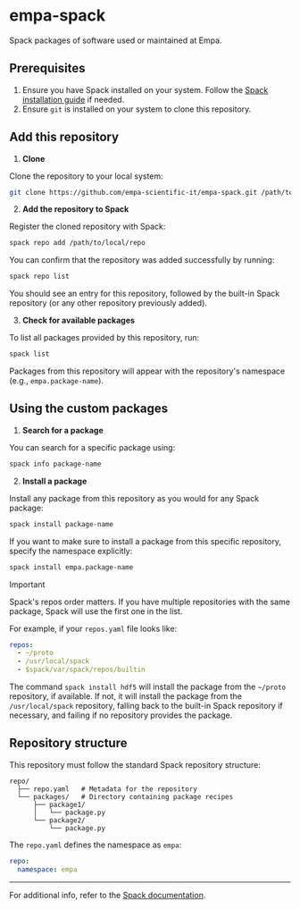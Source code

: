 # empa-spack

Spack packages of software used or maintained at Empa.

## Prerequisites

1. Ensure you have Spack installed on your system. Follow the [Spack installation guide](https://spack.readthedocs.io/en/latest/getting_started.html) if needed.
2. Ensure `git` is installed on your system to clone this repository.

## Add this repository

1. **Clone**

Clone the repository to your local system:
```bash
git clone https://github.com/empa-scientific-it/empa-spack.git /path/to/local/repo
```

2. **Add the repository to Spack**

Register the cloned repository with Spack:
```bash
spack repo add /path/to/local/repo
```

You can confirm that the repository was added successfully by running:
```bash
spack repo list
```
You should see an entry for this repository, followed by the built-in Spack repository (or any other repository previously added).

3. **Check for available packages**

To list all packages provided by this repository, run:
```bash
spack list
```

Packages from this repository will appear with the repository's namespace (e.g., `empa.package-name`).


## Using the custom packages

1. **Search for a package**

You can search for a specific package using:
```bash
spack info package-name
```

2. **Install a package**

Install any package from this repository as you would for any Spack package:
```bash
spack install package-name
```

If you want to make sure to install a package from this specific repository, specify the namespace explicitly:
```bash
spack install empa.package-name
```
> [!IMPORTANT]
> Spack's repos order matters. If you have multiple repositories with the same package, Spack will use the first one in the list.

For example, if your `repos.yaml` file looks like:
```yaml
repos:
  - ~/proto
  - /usr/local/spack
  - $spack/var/spack/repos/builtin
```

The command `spack install hdf5` will install the package from the `~/proto` repository, if available. If not, it will install the package from the `/usr/local/spack` repository, falling back to the built-in Spack repository if necessary, and failing if no repository provides the package.

## Repository structure

This repository must follow the standard Spack repository structure:
```
repo/
  ├── repo.yaml   # Metadata for the repository
  └── packages/   # Directory containing package recipes
      ├── package1/
      │   └── package.py
      └── package2/
          └── package.py
```

The `repo.yaml` defines the namespace as `empa`:
```yaml
repo:
  namespace: empa
```

---

For additional info, refer to the [Spack documentation](https://spack.readthedocs.io).
